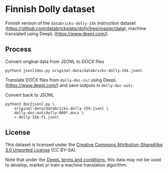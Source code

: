 # Finnish Dolly dataset

Finnish version of the `databricks-dolly-15k` instruction dataset
(<https://github.com/databrickslabs/dolly/tree/master/data>), machine
translated using DeepL (<https://www.deepl.com/>).

## Process

Convert original data from JSONL to DOCX files

```
python3 jsonl2doc.py original-data/databricks-dolly-15k.jsonl
```

Translate DOCX files from `dolly-doc-in/` using DeepL
(<https://www.deepl.com/>) and save outputs in `dolly-doc-out/`.

Convert back to JSONL

```
python3 doc2jsonl.py \
    original-data/databricks-dolly-15k.jsonl \
    dolly-doc-out/dolly-000*.docx \
    > dolly-15k-fi.jsonl
```

## License

This dataset is licensed under the [Creative Commons Attribution-ShareAlike 3.0 Unported License](https://creativecommons.org/licenses/by-sa/3.0/legalcode) (CC BY-SA).

Note that under the [DeepL terms and conditions](https://www.deepl.com/en/pro-license), this data may not be used to develop, market or train a machine
translation algorithm.
